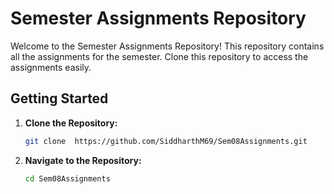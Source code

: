 # Semester Assignments Repository

Welcome to the Semester Assignments Repository! This repository contains all the assignments for the semester. Clone this repository to access the assignments easily.

## Getting Started

1. **Clone the Repository:**
   ```bash
   git clone  https://github.com/SiddharthM69/Sem08Assignments.git
   ```

2. **Navigate to the Repository:**
   ```bash
   cd Sem08Assignments
   ```

